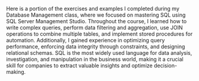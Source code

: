 Here is a portion of the exercises and examples I completed during my Database Management class, where we focused on mastering SQL using SQL Server Management Studio. Throughout the course, I learned how to write complex queries, perform data filtering and aggregation, use JOIN operations to combine multiple tables, and implement stored procedures for automation. Additionally, I gained experience in optimizing query performance, enforcing data integrity through constraints, and designing relational schemas. SQL is the most widely used language for data analysis, investigation, and manipulation in the business world, making it a crucial skill for companies to extract valuable insights and optimize decision-making.
